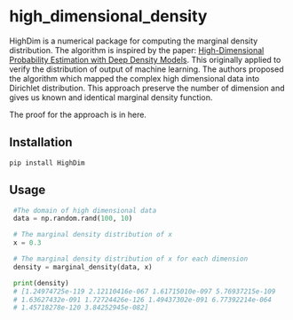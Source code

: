 # high_dimensional_density
HighDim is a numerical package for computing the marginal density distribution. The algorithm is inspired by the paper: [High-Dimensional Probability Estimation with Deep Density Models](https://arxiv.org/abs/1302.5125). This originally applied to verify the distribution of output of machine learning. The authors proposed the algorithm which mapped the complex high dimensional data into Dirichlet distribution. This approach preserve the number of dimension and gives us known and identical marginal density function. 

The proof for the approach is in here. 



## Installation
```
pip install HighDim
```
## Usage
```python
 #The domain of high dimensional data
 data = np.random.rand(100, 10)

 # The marginal density distribution of x
 x = 0.3

 # The marginal density distribution of x for each dimension
 density = marginal_density(data, x)

 print(density)
 # [1.24974725e-119 2.12110416e-067 1.61715010e-097 5.76937215e-109
 # 1.63627432e-091 1.72724426e-126 1.49437302e-091 6.77392214e-064
 # 1.45718278e-120 3.84252945e-082]
```
